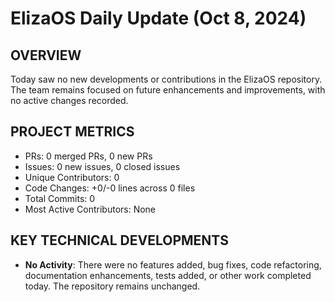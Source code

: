 # ElizaOS Daily Update (Oct 8, 2024)

## OVERVIEW 
Today saw no new developments or contributions in the ElizaOS repository. The team remains focused on future enhancements and improvements, with no active changes recorded.

## PROJECT METRICS
- PRs: 0 merged PRs, 0 new PRs
- Issues: 0 new issues, 0 closed issues
- Unique Contributors: 0
- Code Changes: +0/-0 lines across 0 files
- Total Commits: 0
- Most Active Contributors: None

## KEY TECHNICAL DEVELOPMENTS
- **No Activity**: There were no features added, bug fixes, code refactoring, documentation enhancements, tests added, or other work completed today. The repository remains unchanged.